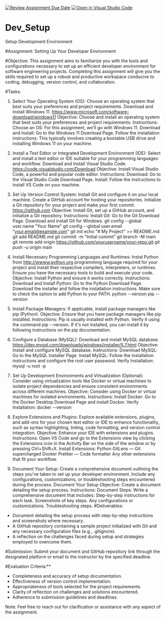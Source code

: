 [![Review Assignment Due Date](https://classroom.github.com/assets/deadline-readme-button-22041afd0340ce965d47ae6ef1cefeee28c7c493a6346c4f15d667ab976d596c.svg)](https://classroom.github.com/a/vbnbTt5m)
[![Open in Visual Studio Code](https://classroom.github.com/assets/open-in-vscode-2e0aaae1b6195c2367325f4f02e2d04e9abb55f0b24a779b69b11b9e10269abc.svg)](https://classroom.github.com/online_ide?assignment_repo_id=15281680&assignment_repo_type=AssignmentRepo)
# Dev_Setup
Setup Development Environment

#Assignment: Setting Up Your Developer Environment

#Objective:
This assignment aims to familiarize you with the tools and configurations necessary to set up an efficient developer environment for software engineering projects. Completing this assignment will give you the skills required to set up a robust and productive workspace conducive to coding, debugging, version control, and collaboration.

#Tasks:

1. Select Your Operating System (OS):
   Choose an operating system that best suits your preferences and project requirements. Download and Install Windows 11. https://www.microsoft.com/software-download/windows11
Objective: Choose and install an operating system that best suits your preferences and project requirements.
Instructions:
Choose an OS: For this assignment, we'll go with Windows 11.
Download and Install: Go to the Windows 11 Download Page.
Follow the installation instructions: This typically involves creating a bootable USB drive and installing Windows 11 on your machine.
2. Install a Text Editor or Integrated Development Environment (IDE):
   Select and install a text editor or IDE suitable for your programming languages and workflow. Download and Install Visual Studio Code. https://code.visualstudio.com/Download
   Objective: Install Visual Studio Code, a powerful and popular code editor.
Instructions:
Download: Go to the Visual Studio Code Download Page.
Install: Follow the instructions to install VS Code on your machine.
3. Set Up Version Control System:
   Install Git and configure it on your local machine. Create a GitHub account for hosting your repositories. Initialize a Git repository for your project and make your first commit. https://github.com
Objective: Install Git, set up a GitHub account, and initialize a Git repository.
Instructions:
Install Git:
Go to the Git Download Page.
Download and install Git for Windows.
git config --global user.name "Your Name"
git config --global user.email "your.email@example.com"
git init
echo "# My Project" >> README.md
git add README.md
git commit -m "Initial commit"
git branch -M main
git remote add origin https://github.com/yourusername/your-repo.git
git push -u origin main

4. Install Necessary Programming Languages and Runtimes:
  Instal Python from http://wwww.python.org programming language required for your project and install their respective compilers, interpreters, or runtimes. Ensure you have the necessary tools to build and execute your code.
Objective: Install Python and ensure it works correctly.
Instructions:
Download and Install Python:
Go to the Python Download Page.
Download the installer and follow the installation instructions. Make sure to check the option to add Python to your PATH.
python --version
pip --version

5. Install Package Managers:
   If applicable, install package managers like pip (Python).
Objective: Ensure that you have package managers like pip installed.
Instructions:
Pip is usually installed with Python. Verify it using the command pip --version. If it's not installed, you can install it by following instructions on the pip documentation.
6. Configure a Database (MySQL):
   Download and install MySQL database. https://dev.mysql.com/downloads/windows/installer/5.7.html
Objective: Install and configure MySQL database.
Instructions:
Download MySQL: Go to the MySQL Installer Page.
Install MySQL: Follow the installation instructions and configure the root user password.
Verify Installation:
mysql -u root -p

7. Set Up Development Environments and Virtualization (Optional):
   Consider using virtualization tools like Docker or virtual machines to isolate project dependencies and ensure consistent environments across different machines.
Objective: Consider using Docker or virtual machines for isolated environments.
Instructions:
Install Docker: Go to the Docker Desktop Download Page and install Docker.
Verify Installation:
docker --version

8. Explore Extensions and Plugins:
   Explore available extensions, plugins, and add-ons for your chosen text editor or IDE to enhance functionality, such as syntax highlighting, linting, code formatting, and version control integration.
Objective: Enhance your IDE with extensions and plugins.
Instructions:
Open VS Code and go to the Extensions view by clicking the Extensions icon in the Activity Bar on the side of the window or by pressing Ctrl+Shift+X.
Install Extensions:
Python
GitLens — Git supercharged
Docker
Prettier — Code formatter
Any other extensions that fit your workflow.
9. Document Your Setup:
    Create a comprehensive document outlining the steps you've taken to set up your developer environment. Include any configurations, customizations, or troubleshooting steps encountered during the process. 
Document Your Setup
Objective: Create a document detailing the setup process.
Instructions:
Document Steps: Write a comprehensive document that includes:
Step-by-step instructions for each task.
Screenshots of key steps.
Any configurations or customizations.
Troubleshooting steps.
#Deliverables:
- Document detailing the setup process with step-by-step instructions and screenshots where necessary.
- A GitHub repository containing a sample project initialized with Git and any necessary configuration files (e.g., .gitignore).
- A reflection on the challenges faced during setup and strategies employed to overcome them.

#Submission:
Submit your document and GitHub repository link through the designated platform or email to the instructor by the specified deadline.

#Evaluation Criteria:**
- Completeness and accuracy of setup documentation.
- Effectiveness of version control implementation.
- Appropriateness of tools selected for the project requirements.
- Clarity of reflection on challenges and solutions encountered.
- Adherence to submission guidelines and deadlines.

Note: Feel free to reach out for clarification or assistance with any aspect of the assignment.
